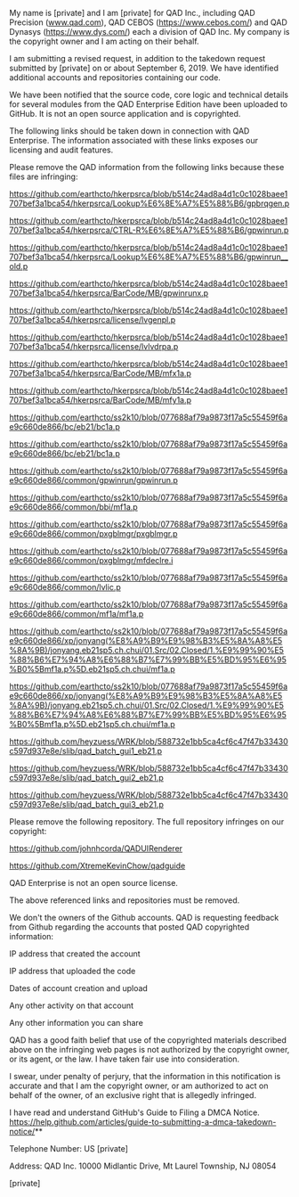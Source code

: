 My name is [private] and I am [private] for QAD Inc., including QAD Precision (www.qad.com), QAD CEBOS (https://www.cebos.com/) and QAD Dynasys (https://www.dys.com/) each a division of QAD Inc. My company is the copyright owner and I am acting on their behalf.  
  
I am submitting a revised request, in addition to the takedown request submitted by [private] on or about September 6, 2019.  We have identified additional accounts and repositories containing our code.  
  
We have been notified that the source code, core logic and technical details for several modules from the QAD Enterprise Edition have been uploaded to GitHub. It is not an open source application and is copyrighted.  
  
The following links should be taken down in connection with QAD Enterprise. The information associated with these links exposes our licensing and audit features.   
  
Please remove the QAD information from the following links because these files are infringing:  
  
https://github.com/earthcto/hkerpsrca/blob/b514c24ad8a4d1c0c1028baee1707bef3a1bca54/hkerpsrca/Lookup%E6%8E%A7%E5%88%B6/gpbrqgen.p  
  
https://github.com/earthcto/hkerpsrca/blob/b514c24ad8a4d1c0c1028baee1707bef3a1bca54/hkerpsrca/CTRL-R%E6%8E%A7%E5%88%B6/gpwinrun.p  
  
https://github.com/earthcto/hkerpsrca/blob/b514c24ad8a4d1c0c1028baee1707bef3a1bca54/hkerpsrca/Lookup%E6%8E%A7%E5%88%B6/gpwinrun__old.p  
  
https://github.com/earthcto/hkerpsrca/blob/b514c24ad8a4d1c0c1028baee1707bef3a1bca54/hkerpsrca/BarCode/MB/gpwinrunx.p  
  
https://github.com/earthcto/hkerpsrca/blob/b514c24ad8a4d1c0c1028baee1707bef3a1bca54/hkerpsrca/license/lvgenpl.p  
  
https://github.com/earthcto/hkerpsrca/blob/b514c24ad8a4d1c0c1028baee1707bef3a1bca54/hkerpsrca/license/lvlvdrpa.p  
  
https://github.com/earthcto/hkerpsrca/blob/b514c24ad8a4d1c0c1028baee1707bef3a1bca54/hkerpsrca/BarCode/MB/mfx1a.p  
  
https://github.com/earthcto/hkerpsrca/blob/b514c24ad8a4d1c0c1028baee1707bef3a1bca54/hkerpsrca/BarCode/MB/mfy1a.p  
  
  
https://github.com/earthcto/ss2k10/blob/077688af79a9873f17a5c55459f6ae9c660de866/bc/eb21/bc1a.p  
  
https://github.com/earthcto/ss2k10/blob/077688af79a9873f17a5c55459f6ae9c660de866/bc/eb21/bc1a.p  
  
https://github.com/earthcto/ss2k10/blob/077688af79a9873f17a5c55459f6ae9c660de866/common/gpwinrun/gpwinrun.p  
  
https://github.com/earthcto/ss2k10/blob/077688af79a9873f17a5c55459f6ae9c660de866/common/bbi/mf1a.p  
  
https://github.com/earthcto/ss2k10/blob/077688af79a9873f17a5c55459f6ae9c660de866/common/pxgblmgr/pxgblmgr.p  
  
https://github.com/earthcto/ss2k10/blob/077688af79a9873f17a5c55459f6ae9c660de866/common/pxgblmgr/mfdeclre.i  
  
https://github.com/earthcto/ss2k10/blob/077688af79a9873f17a5c55459f6ae9c660de866/common/lvlic.p  
  
https://github.com/earthcto/ss2k10/blob/077688af79a9873f17a5c55459f6ae9c660de866/common/mf1a/mf1a.p  
  
https://github.com/earthcto/ss2k10/blob/077688af79a9873f17a5c55459f6ae9c660de866/xp/jonyang(%E8%A9%B9%E9%98%B3%E5%8A%A8%E5%8A%9B)/jonyang.eb21sp5.ch.chui/01.Src/02.Closed/1.%E9%99%90%E5%88%B6%E7%94%A8%E6%88%B7%E7%99%BB%E5%BD%95%E6%95%B0%5Bmf1a.p%5D.eb21sp5.ch.chui/mf1a.p  
  
https://github.com/earthcto/ss2k10/blob/077688af79a9873f17a5c55459f6ae9c660de866/xp/jonyang(%E8%A9%B9%E9%98%B3%E5%8A%A8%E5%8A%9B)/jonyang.eb21sp5.ch.chui/01.Src/02.Closed/1.%E9%99%90%E5%88%B6%E7%94%A8%E6%88%B7%E7%99%BB%E5%BD%95%E6%95%B0%5Bmf1a.p%5D.eb21sp5.ch.chui/mf1a.p  
  
https://github.com/heyzuess/WRK/blob/588732e1bb5ca4cf6c47f47b33430c597d937e8e/slib/qad_batch_gui1_eb21.p  
  
https://github.com/heyzuess/WRK/blob/588732e1bb5ca4cf6c47f47b33430c597d937e8e/slib/qad_batch_gui2_eb21.p  
  
https://github.com/heyzuess/WRK/blob/588732e1bb5ca4cf6c47f47b33430c597d937e8e/slib/qad_batch_gui3_eb21.p  
  
  
Please remove the following repository. The full repository infringes on our copyright:  
  
  https://github.com/johnhcorda/QADUIRenderer  
  
  https://github.com/XtremeKevinChow/qadguide   
  
QAD Enterprise is not an open source license.  
  
The above referenced links and repositories must be removed.  
  
We don't the owners of the Github accounts. QAD is requesting feedback from Github regarding the accounts that posted QAD copyrighted information:  
  
IP address that created the account  
  
IP address that uploaded the code  
  
Dates of account creation and upload  
  
Any other activity on that account  
  
Any other information you can share  
  
QAD has a good faith belief that use of the copyrighted materials described above on the infringing web pages is not authorized by the copyright owner, or its agent, or the law. I have taken fair use into consideration.  
  
I swear, under penalty of perjury, that the information in this notification is accurate and that I am the copyright owner, or am authorized to act on behalf of the owner, of an exclusive right that is allegedly infringed.  
  
I have read and understand GitHub's Guide to Filing a DMCA Notice. https://help.github.com/articles/guide-to-submitting-a-dmca-takedown-notice/**  
  
Telephone Number: US [private]  
  
Address: QAD Inc. 10000 Midlantic Drive, Mt Laurel Township, NJ 08054  
  
[private]  
  
